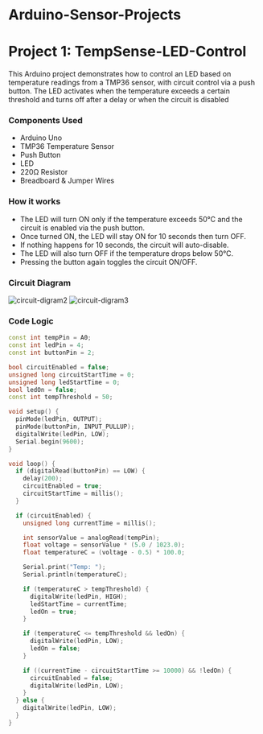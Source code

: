 # Arduino-Sensor-Projects

# Project 1: TempSense-LED-Control  
This Arduino project demonstrates how to control an LED based on temperature readings from a TMP36 sensor, with circuit control via a push button. The LED activates when the temperature exceeds a certain threshold and turns off after a delay or when the circuit is disabled


### Components Used
- Arduino Uno  
- TMP36 Temperature Sensor  
- Push Button  
- LED  
- 220Ω Resistor  
- Breadboard & Jumper Wires

### How it works
- The LED will turn ON only if the temperature exceeds 50°C and the circuit is enabled via the push button.  
- Once turned ON, the LED will stay ON for 10 seconds then turn OFF.  
- If nothing happens for 10 seconds, the circuit will auto-disable.  
- The LED will also turn OFF if the temperature drops below 50°C.  
- Pressing the button again toggles the circuit ON/OFF.


### Circuit Diagram
![circuit-digram2](https://github.com/user-attachments/assets/fd7b5195-cf13-4c3f-9bd1-d7423f2696c2)
![circuit-digram3](https://github.com/user-attachments/assets/ba4d86d2-9a55-497e-9ef0-51578a122066)


### Code Logic
```cpp
const int tempPin = A0;
const int ledPin = 4;
const int buttonPin = 2;

bool circuitEnabled = false;
unsigned long circuitStartTime = 0;
unsigned long ledStartTime = 0;
bool ledOn = false;
const int tempThreshold = 50;

void setup() {
  pinMode(ledPin, OUTPUT);
  pinMode(buttonPin, INPUT_PULLUP);
  digitalWrite(ledPin, LOW);
  Serial.begin(9600);
}

void loop() {
  if (digitalRead(buttonPin) == LOW) {
    delay(200);
    circuitEnabled = true;
    circuitStartTime = millis();
  }

  if (circuitEnabled) {
    unsigned long currentTime = millis();

    int sensorValue = analogRead(tempPin);
    float voltage = sensorValue * (5.0 / 1023.0);
    float temperatureC = (voltage - 0.5) * 100.0;

    Serial.print("Temp: ");
    Serial.println(temperatureC);

    if (temperatureC > tempThreshold) {
      digitalWrite(ledPin, HIGH);
      ledStartTime = currentTime;
      ledOn = true;
    }

    if (temperatureC <= tempThreshold && ledOn) {
      digitalWrite(ledPin, LOW);
      ledOn = false;
    }

    if ((currentTime - circuitStartTime >= 10000) && !ledOn) {
      circuitEnabled = false;
      digitalWrite(ledPin, LOW);
    }
  } else {
    digitalWrite(ledPin, LOW);
  }
}

```








